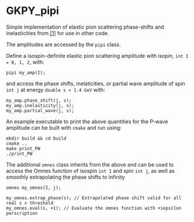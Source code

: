 # GKPY_pipi
Simple implementation of elastic pion scattering phase-shifts and inelasticities from [[1]](https://journals.aps.org/prd/abstract/10.1103/PhysRevD.83.074004) for use in other code.

The amplitudes are accessed by the `pipi` class.

Define a isospin-definite elastic pion scattering amplitude with isopin, `int I = 0, 1, 2`, with:
```
pipi my_amp(I);
```
and access the phase shifts, inelaticities, or partial wave amplitude of spin `int j` at energy `double s < 1.4 GeV` with:
```
my_amp.phase_shift(j, s);
my_amp.inelasticity(j, s);
my_amp.partial_wave(j, s);
```

An example executable to print the above quantities for the P-wave amplitude can be built with `cmake` and run using:
```
mkdir build && cd build
cmake ..
make print_PW
./print_PW
```

The additional `omnes` class inherits from the above and can be used to access the Omnes function of isospin `int I` and spin `int j`, as well as smoothly extrapolating the phase shifts to infinity
```
omnes my_omnes(I, j);

my_omnes.extrap_phase(s); // Extrapolated phase shift valid for all real s > threshold
my_omnes.eval(s, +1); // Evaluate the omnes function with +iepsilon perscription
```
